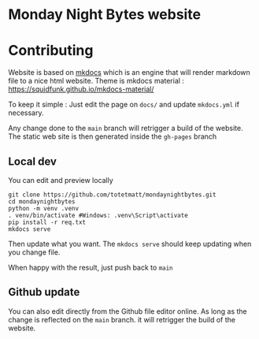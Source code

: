 # Monday Night Bytes website

# Contributing 

Website is based on [mkdocs](https://www.mkdocs.org/) which is an engine that will render markdown file to a nice html website.
Theme is mkdocs material : https://squidfunk.github.io/mkdocs-material/

To keep it simple : Just edit the page on `docs/` and update `mkdocs.yml` if necessary.

Any change done to the `main` branch will retrigger a build of the website.
The static web site is then generated inside the `gh-pages` branch

## Local dev 

You can edit and preview locally

```shell
git clone https://github.com/totetmatt/mondaynightbytes.git
cd mondaynightbytes
python -m venv .venv
. venv/bin/activate #Windows: .venv\Script\activate
pip install -r req.txt
mkdocs serve
```

Then update what you want. The `mkdocs serve` should keep updating when you change file.

When happy with the result, just push back to `main`

## Github update
You can also edit directly from the Github file editor online. As long as the change is reflected on the `main` branch. it will retrigger the build of the website.


